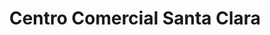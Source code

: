 ---
title: "Centro Comercial Santa Clara"
url: /zona-3-de-villa-nueva/centro-comercial-santa-clara/
shop: centro comercial
---